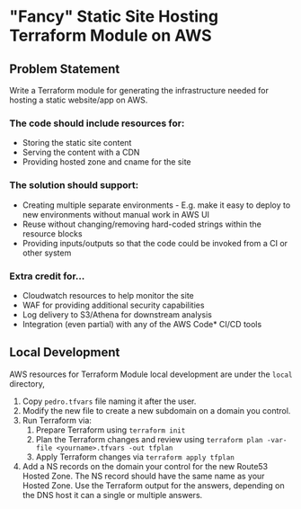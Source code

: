 # "Fancy" Static Site Hosting Terraform Module on AWS 

## Problem Statement

Write a Terraform module for generating the infrastructure needed for hosting a static website/app on AWS.

### The code should include resources for:
- Storing the static site content
- Serving the content with a CDN
- Providing hosted zone and cname for the site

### The solution should support:
- Creating multiple separate environments - E.g. make it easy to deploy to new environments without manual work in AWS UI
- Reuse without changing/removing hard-coded strings within the resource blocks
- Providing inputs/outputs so that the code could be invoked from a CI or other system

### Extra credit for...
- Cloudwatch resources to help monitor the site
- WAF for providing additional security capabilities
- Log delivery to S3/Athena for downstream analysis
- Integration (even partial) with any of the AWS Code* CI/CD tools

## Local Development

AWS resources for Terraform Module local development are under the `local` directory,

1. Copy `pedro.tfvars` file naming it after the user.
1. Modify the new file to create a new subdomain on a domain you control.
1. Run Terraform via: 
    1. Prepare Terraform using `terraform init`
    1. Plan the Terraform changes and review using `terraform plan -var-file <yourname>.tfvars -out tfplan`
    1. Apply Terraform changes via `terraform apply tfplan`
1. Add a NS records on the domain your control for the new Route53 Hosted Zone. The NS record should have the same name as your Hosted Zone. Use the Terraform output for the answers, depending on the DNS host it can a single or multiple answers.

